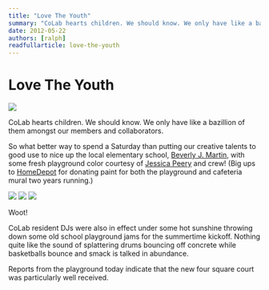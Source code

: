 ```yaml
---
title: "Love The Youth"
summary: "CoLab hearts children. We should know. We only have like a bazillion of them amongst our members and collaborators. So what better way to spend a Saturday than putting our creative talents to good use?"
date: 2012-05-22
authors: [ralph]
readfullarticle: love-the-youth
---
```


# Love The Youth

<img src="/assets/img/blog/2012-05-22_1.jpg" class="center-element">

CoLab hearts children.  We should know.  We only have like a bazillion of them amongst our members and collaborators.

So what better way to spend a Saturday than putting our creative talents to good use to nice up the local elementary school, [Beverly J. Martin](http://www.icsd.k12.ny.us/bjm/), with some fresh playground color courtesy of [Jessica Peery](http://colab.coop/team) and crew! (Big ups to [HomeDepot](http://www.homedepot.com/) for donating paint for both the playground and cafeteria mural two years running.)

<img src="/assets/img/blog/2012-05-22_2.jpg"> <img src="/assets/img/blog/2012-05-22_3.jpg"> <img src="/assets/img/blog/2012-05-22_4.jpg">

Woot!

CoLab resident DJs were also in effect under some hot sunshine throwing down some old school playground jams for the summertime kickoff. Nothing quite like the sound of splattering drums bouncing off concrete while basketballs bounce and smack is talked in abundance.

Reports from the playground today indicate that the new four square court was particularly well received.

